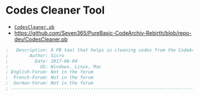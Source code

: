 # Codes Cleaner Tool

- [`CodesCleaner.pb`][CodesCleaner]
- https://github.com/Seven365/PureBasic-CodeArchiv-Rebirth/blob/repo-dev/CodesCleaner.pb


```purebasic
;   Description: A PB tool that helps in cleaning codes from the CodeArchive
;        Author: Sicro
;          Date: 2017-06-04
;            OS: Windows, Linux, Mac
; English-Forum: Not in the forum
;  French-Forum: Not in the forum
;  German-Forum: Not in the forum
; -----------------------------------------------------------------------------
```





[CodesChecker]: ./CodesChecker.pb
[CodesCleaner]: ./CodesCleaner.pb
